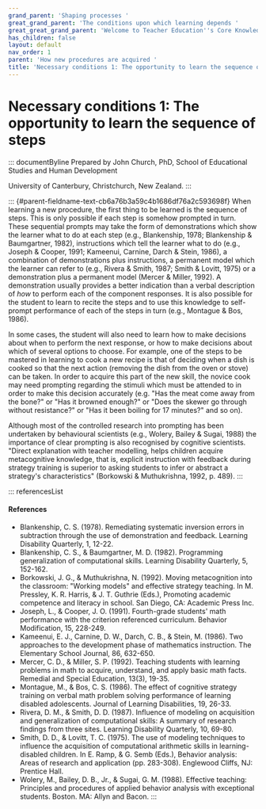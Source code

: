 ```yaml
---
grand_parent: 'Shaping processes '
great_grand_parent: 'The conditions upon which learning depends '
great_great_grand_parent: 'Welcome to Teacher Education''s Core Knowledge and Skills.'
has_children: false
layout: default
nav_order: 1
parent: 'How new procedures are acquired '
title: 'Necessary conditions 1: The opportunity to learn the sequence of steps '
---
```

# Necessary conditions 1: The opportunity to learn the sequence of steps 


::: documentByline
Prepared by John Church, PhD, School of Educational Studies and Human
Development

University of Canterbury, Christchurch, New Zealand.
:::

::: {#parent-fieldname-text-cb6a76b3a59c4b1686df76a2c593698f}
When learning a new procedure, the first thing to be learned is the
sequence of steps. This is only possible if each step is somehow
prompted in turn. These sequential prompts may take the form of
demonstrations which show the learner what to do at each step (e.g.,
Blankenship, 1978; Blankenship & Baumgartner, 1982), instructions which
tell the learner what to do (e.g., Joseph & Cooper, 1991; Kameenui,
Carnine, Darch & Stein, 1986), a combination of demonstrations plus
instructions, a permanent model which the learner can refer to (e.g.,
Rivera & Smith, 1987; Smith & Lovitt, 1975) or a demonstration plus a
permanent model (Mercer & Miller, 1992). A demonstration usually
provides a better indication than a verbal description of *how* to
perform each of the component responses. It is also possible for the
student to learn to recite the steps and to use this knowledge to
self-prompt performance of each of the steps in turn (e.g., Montague &
Bos, 1986).

In some cases, the student will also need to learn how to make decisions
about when to perform the next response, or how to make decisions about
which of several options to choose. For example, one of the steps to be
mastered in learning to cook a new recipe is that of deciding when a
dish is cooked so that the next action (removing the dish from the oven
or stove) can be taken. In order to acquire this part of the new skill,
the novice cook may need prompting regarding the stimuli which must be
attended to in order to make this decision accurately (e.g. "Has the
meat come away from the bone?" or "Has it browned enough?" or "Does the
skewer go through without resistance?" or "Has it been boiling for 17
minutes?" and so on).

Although most of the controlled research into prompting has been
undertaken by behavioural scientists (e.g., Wolery, Bailey & Sugai,
1988) the importance of clear prompting is also recognised by cognitive
scientists. "Direct explanation with teacher modelling, helps children
acquire metacognitive knowledge, that is, explicit instruction with
feedback during strategy training is superior to asking students to
infer or abstract a strategy\'s characteristics" (Borkowski &
Muthukrishna, 1992, p. 489).
:::

::: referencesList
#### References

-   Blankenship, C. S. (1978). Remediating systematic inversion errors
    in subtraction through the use of demonstration and feedback.
    Learning Disability Quarterly, 1, 12-22.
-   Blankenship, C. S., & Baumgartner, M. D. (1982). Programming
    generalization of computational skills. Learning Disability
    Quarterly, 5, 152-162.
-   Borkowski, J. G., & Muthukrishna, N. (1992). Moving metacognition
    into the classroom: "Working models" and effective strategy
    teaching. In M. Pressley, K. R. Harris, & J. T. Guthrie (Eds.),
    Promoting academic competence and literacy in school. San Diego, CA:
    Academic Press Inc.
-   Joseph, L., & Cooper, J. O. (1991). Fourth-grade students\' math
    performance with the criterion referenced curriculum. Behavior
    Modification, 15, 228-249.
-   Kameenui, E. J., Carnine, D. W., Darch, C. B., & Stein, M. (1986).
    Two approaches to the development phase of mathematics instruction.
    The Elementary School Journal, 86, 632-650.
-   Mercer, C. D., & Miller, S. P. (1992). Teaching students with
    learning problems in math to acquire, understand, and apply basic
    math facts. Remedial and Special Education, 13(3), 19-35.
-   Montague, M., & Bos, C. S. (1986). The effect of cognitive strategy
    training on verbal math problem solving performance of learning
    disabled adolescents. Journal of Learning Disabilities, 19, 26-33.
-   Rivera, D. M., & Smith, D. D. (1987). Influence of modeling on
    acquisition and generalization of computational skills: A summary of
    research findings from three sites. Learning Disability Quarterly,
    10, 69-80.
-   Smith, D. D., & Lovitt, T. C. (1975). The use of modeling techniques
    to influence the acquisition of computational arithmetic skills in
    learning-disabled children. In E. Ramp, & G. Semb (Eds.), Behavior
    analysis: Areas of research and application (pp. 283-308). Englewood
    Cliffs, NJ: Prentice Hall.
-   Wolery, M., Bailey, D. B., Jr., & Sugai, G. M. (1988). Effective
    teaching: Principles and procedures of applied behavior analysis
    with exceptional students. Boston. MA: Allyn and Bacon.
:::
